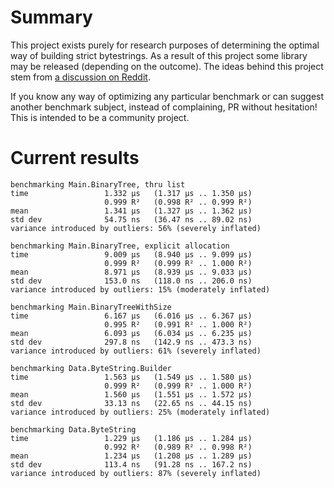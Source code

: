# Summary

This project exists purely for research purposes of determining the optimal way of building strict bytestrings. As a result of this project some library may be released (depending on the outcome). The ideas behind this project stem from [a discussion on Reddit](https://www.reddit.com/r/haskell/comments/3qj53a/an_alternative_bytestring_builder/).

If you know any way of optimizing any particular benchmark or can suggest another benchmark subject, instead of complaining, PR without hesitation! This is intended to be a community project.

# Current results

    benchmarking Main.BinaryTree, thru list
    time                 1.332 μs   (1.317 μs .. 1.350 μs)
                         0.999 R²   (0.998 R² .. 0.999 R²)
    mean                 1.341 μs   (1.327 μs .. 1.362 μs)
    std dev              54.75 ns   (36.47 ns .. 89.02 ns)
    variance introduced by outliers: 56% (severely inflated)

    benchmarking Main.BinaryTree, explicit allocation
    time                 9.009 μs   (8.940 μs .. 9.099 μs)
                         0.999 R²   (0.999 R² .. 1.000 R²)
    mean                 8.971 μs   (8.939 μs .. 9.033 μs)
    std dev              153.0 ns   (118.0 ns .. 206.0 ns)
    variance introduced by outliers: 15% (moderately inflated)

    benchmarking Main.BinaryTreeWithSize
    time                 6.167 μs   (6.016 μs .. 6.367 μs)
                         0.995 R²   (0.991 R² .. 1.000 R²)
    mean                 6.093 μs   (6.034 μs .. 6.235 μs)
    std dev              297.8 ns   (142.9 ns .. 473.3 ns)
    variance introduced by outliers: 61% (severely inflated)

    benchmarking Data.ByteString.Builder
    time                 1.563 μs   (1.549 μs .. 1.580 μs)
                         0.999 R²   (0.999 R² .. 1.000 R²)
    mean                 1.560 μs   (1.551 μs .. 1.572 μs)
    std dev              33.13 ns   (22.65 ns .. 44.15 ns)
    variance introduced by outliers: 25% (moderately inflated)

    benchmarking Data.ByteString
    time                 1.229 μs   (1.186 μs .. 1.284 μs)
                         0.992 R²   (0.989 R² .. 0.998 R²)
    mean                 1.234 μs   (1.208 μs .. 1.289 μs)
    std dev              113.4 ns   (91.28 ns .. 167.2 ns)
    variance introduced by outliers: 87% (severely inflated)

